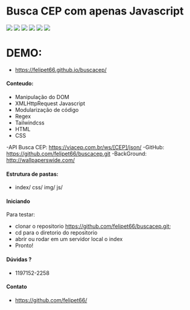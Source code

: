 # Busca CEP com apenas Javascript

![](https://img.shields.io/github/stars/pandao/editor.md.svg) ![](https://img.shields.io/github/forks/pandao/editor.md.svg) ![](https://img.shields.io/github/tag/pandao/editor.md.svg) ![](https://img.shields.io/github/release/pandao/editor.md.svg) ![](https://img.shields.io/github/issues/pandao/editor.md.svg) ![](https://img.shields.io/bower/v/editor.md.svg)

# DEMO:
* https://felipet66.github.io/buscacep/

#### Conteudo:
- Manipulação do DOM
- XMLHttpRequest Javascript
- Modularização de código
- Regex
- Tailwindcss
- HTML
- CSS

-API Busca CEP: https://viacep.com.br/ws/[CEP]/json/
-GitHub: https://github.com/felipet66/buscacep.git
-BackGround: http://wallpaperswide.com/

#### Estrutura de pastas:
- index/
    css/
    img/
    js/

#### Iniciando
Para testar:
- clonar o repositorio https://github.com/felipet66/buscacep.git;
- cd para o diretorio do repositorio
- abrir ou rodar em um servidor local o index
- Pronto!

#### Dúvidas ?
- 1197152-2258

#### Contato
* https://github.com/felipet66/